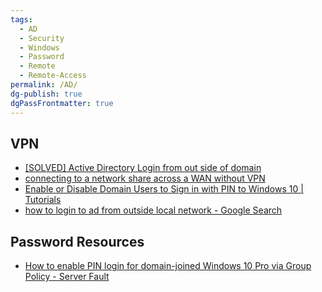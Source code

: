 ```yaml
---
tags:
  - AD
  - Security
  - Windows
  - Password
  - Remote
  - Remote-Access
permalink: /AD/
dg-publish: true
dgPassFrontmatter: true
---
```

## VPN
- [[SOLVED] Active Directory Login from out side of domain](https://community.spiceworks.com/topic/123980-active-directory-login-from-out-side-of-domain)
- [connecting to a network share across a WAN without VPN](https://community.spiceworks.com/topic/175404-connecting-to-a-network-share-across-a-wan-without-vpn)
- [Enable or Disable Domain Users to Sign in with PIN to Windows 10 | Tutorials](https://www.tenforums.com/tutorials/80520-enable-disable-domain-users-sign-pin-windows-10-a.html)
- [how to login to ad from outside local network - Google Search](https://www.google.com/search?q=how+to+login+to+ad+from+outside+local+network&rlz=1C1GCEU_enUS975US975&oq=how+to+login+to+ad+from+outside+local+network&gs_lcrp=EgZjaHJvbWUyBggAEEUYOdIBCTc4NDYzajBqN6gCALACAA&sourceid=chrome&ie=UTF-8)
## Password Resources
- [How to enable PIN login for domain-joined Windows 10 Pro via Group Policy - Server Fault](https://serverfault.com/questions/830772/how-to-enable-pin-login-for-domain-joined-windows-10-pro-via-group-policy)